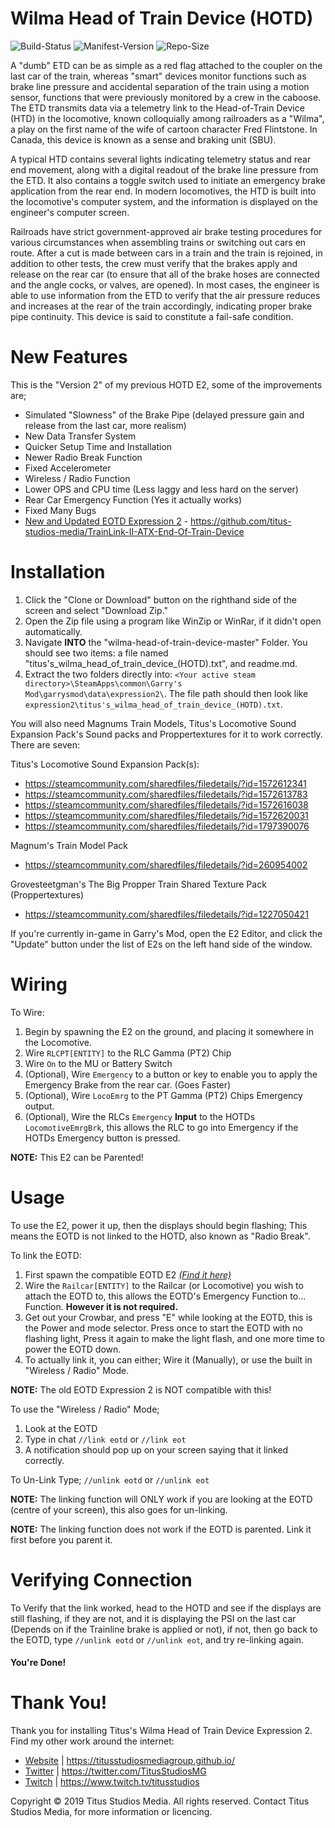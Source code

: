 # Wilma Head of Train Device (HOTD)

![Build-Status](https://img.shields.io/badge/build-passed-brightgreen.svg)
![Manifest-Version](https://img.shields.io/github/last-commit/titus-studios-media/Wilma-Head-of-Train-Device.svg)
![Repo-Size](https://img.shields.io/github/repo-size/titus-studios-media/Wilma-Head-of-Train-Device.svg)

A "dumb" ETD can be as simple as a red flag attached to the coupler on the last car of the train, whereas "smart" devices monitor functions such as brake line pressure and accidental separation of the train using a motion sensor, functions that were previously monitored by a crew in the caboose. The ETD transmits data via a telemetry link to the Head-of-Train Device (HTD) in the locomotive, known colloquially among railroaders as a "Wilma", a play on the first name of the wife of cartoon character Fred Flintstone. In Canada, this device is known as a sense and braking unit (SBU).

A typical HTD contains several lights indicating telemetry status and rear end movement, along with a digital readout of the brake line pressure from the ETD. It also contains a toggle switch used to initiate an emergency brake application from the rear end. In modern locomotives, the HTD is built into the locomotive's computer system, and the information is displayed on the engineer's computer screen.

Railroads have strict government-approved air brake testing procedures for various circumstances when assembling trains or switching out cars en route. After a cut is made between cars in a train and the train is rejoined, in addition to other tests, the crew must verify that the brakes apply and release on the rear car (to ensure that all of the brake hoses are connected and the angle cocks, or valves, are opened). In most cases, the engineer is able to use information from the ETD to verify that the air pressure reduces and increases at the rear of the train accordingly, indicating proper brake pipe continuity. This device is said to constitute a fail-safe condition.

# New Features

This is the "Version 2" of my previous HOTD E2, some of the improvements are;

 * Simulated "Slowness" of the Brake Pipe (delayed pressure gain and release from the last car, more realism)
 * New Data Transfer System
 * Quicker Setup Time and Installation
 * Newer Radio Break Function
 * Fixed Accelerometer
 * Wireless / Radio Function
 * Lower OPS and CPU time (Less laggy and less hard on the server)
 * Rear Car Emergency Function (Yes it actually works)
 * Fixed Many Bugs
 * [New and Updated EOTD Expression 2](https://github.com/titus-studios-media/TrainLink-II-ATX-End-Of-Train-Device) - https://github.com/titus-studios-media/TrainLink-II-ATX-End-Of-Train-Device


# Installation

1. Click the "Clone or Download" button on the righthand side of the screen and select "Download Zip."
2. Open the Zip file using a program like WinZip or WinRar, if it didn't open automatically.
3. Navigate __INTO__ the "wilma-head-of-train-device-master" Folder. You should see two items: a file named "titus's_wilma_head_of_train_device_(HOTD).txt", and readme.md.
4. Extract the two folders directly into: `<Your active steam directory>\SteamApps\common\Garry's Mod\garrysmod\data\expression2\`.
The file path should then look like `expression2\titus's_wilma_head_of_train_device_(HOTD).txt`.

You will also need Magnums Train Models, Titus's Locomotive Sound Expansion Pack's Sound packs and Proppertextures for it to work correctly. There are seven:

Titus's Locomotive Sound Expansion Pack(s):

 * https://steamcommunity.com/sharedfiles/filedetails/?id=1572612341
 * https://steamcommunity.com/sharedfiles/filedetails/?id=1572613783
 * https://steamcommunity.com/sharedfiles/filedetails/?id=1572616038
 * https://steamcommunity.com/sharedfiles/filedetails/?id=1572620031
 * https://steamcommunity.com/sharedfiles/filedetails/?id=1797390076
 
Magnum's Train Model Pack
 * https://steamcommunity.com/sharedfiles/filedetails/?id=260954002
 
Grovesteetgman's The Big Propper Train Shared Texture Pack (Proppertextures)
 * https://steamcommunity.com/sharedfiles/filedetails/?id=1227050421

If you're currently in-game in Garry's Mod, open the E2 Editor, and click the "Update" button under the list of E2s on the left hand side of the window.


# Wiring

To Wire:
1. Begin by spawning the E2 on the ground, and placing it somewhere in the Locomotive.
2. Wire `RLCPT[ENTITY]` to the RLC Gamma (PT2) Chip
3. Wire `On` to the MU or Battery Switch
4. (Optional), Wire `Emergency` to a button or key to enable you to apply the Emergency Brake from the rear car. (Goes Faster)
5. (Optional), Wire `LocoEmrg` to the PT Gamma (PT2) Chips Emergency output.
6. (Optional), Wire the RLCs ``Emergency`` **Input** to the HOTDs `LocomotiveEmrgBrk`, this allows the RLC to go into Emergency if the HOTDs Emergency button is pressed.

**NOTE:** This E2 can be Parented!


# Usage

To use the E2, power it up, then the displays should begin flashing; This means the EOTD is not linked to the HOTD, also known as "Radio Break".

To link the EOTD:
1. First spawn the compatible EOTD E2 *[(Find it here)](https://github.com/titus-studios-media/TrainLink-II-ATX-End-Of-Train-Device)*
2. Wire the `Railcar[ENTITY]` to the Railcar (or Locomotive) you wish to attach the EOTD to, this allows the EOTD's Emergency Function to... Function. **However it is not required.**
3. Get out your Crowbar, and press "E" while looking at the EOTD, this is the Power and mode selector. Press once to start the EOTD with no flashing light, Press it again to make the light flash, and one more time to power the EOTD down.
4. To actually link it, you can either; Wire it (Manually), or use the built in "Wireless / Radio" Mode.

**NOTE:** The old EOTD Expression 2 is NOT compatible with this!

To use the "Wireless / Radio" Mode;
1. Look at the EOTD
2. Type in chat `//link eotd` or `//link eot`
3. A notification should pop up on your screen saying that it linked correctly.

To Un-Link Type; `//unlink eotd` or `//unlink eot`

**NOTE:** The linking function will ONLY work if you are looking at the EOTD (centre of your screen), this also goes for un-linking.

**NOTE:** The linking function does not work if the EOTD is parented. Link it first before you parent it.


# Verifying Connection

To Verify that the link worked, head to the HOTD and see if the displays are still flashing, if they are not, and it is displaying the PSI on the last car (Depends on if the Trainline brake is applied or not), if not, then go back to the EOTD, type `//unlink eotd` or `//unlink eot`, and try re-linking again.


#### You're Done!


# Thank You!
Thank you for installing Titus's Wilma Head of Train Device Expression 2.
Find my other work around the internet:
 * [Website](https://titusstudiosmediagroup.github.io/) | https://titusstudiosmediagroup.github.io/
 * [Twitter](https://twitter.com/TitusStudiosMG) | https://twitter.com/TitusStudiosMG
 * [Twitch](https://www.twitch.tv/titusstudios) | https://www.twitch.tv/titusstudios
 

Copyright © 2019 Titus Studios Media. All rights reserved. Contact Titus Studios Media, for more information or licencing.


